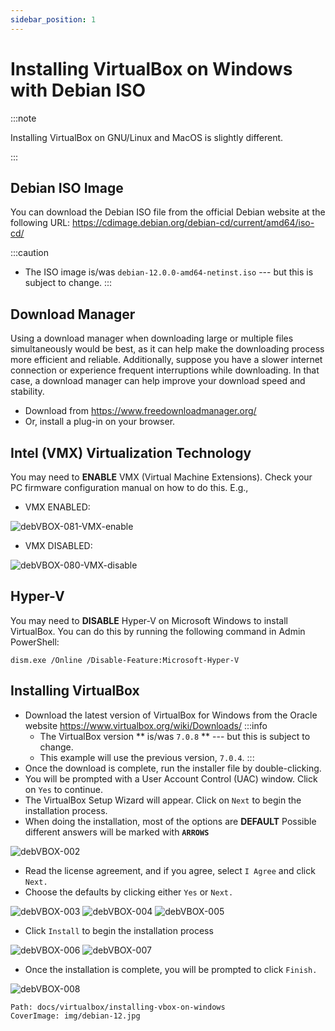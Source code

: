 ```yaml
---
sidebar_position: 1
---
```

# Installing VirtualBox on Windows with Debian ISO

:::note

Installing VirtualBox on GNU/Linux and MacOS is slightly different.

:::





## Debian ISO Image

You can download the Debian ISO file from the official Debian website at the following URL:
<https://cdimage.debian.org/debian-cd/current/amd64/iso-cd/>


:::caution
* The ISO image
  is/was `debian-12.0.0-amd64-netinst.iso`
  --- but this is subject to change.
:::

## Download Manager

Using a download manager when downloading large or multiple files simultaneously would be best, 
as it can help make the downloading process more efficient and reliable.
Additionally, suppose you have a slower internet connection or experience frequent interruptions while downloading. 
In that case, a download manager can help improve your download speed and stability.

* Download from <https://www.freedownloadmanager.org/>
* Or, install a plug-in on your browser.


## Intel (VMX) Virtualization Technology

You may need to **ENABLE**
VMX (Virtual Machine Extensions).  Check your PC firmware configuration manual on how to do this.
E.g.,

* VMX ENABLED:

![debVBOX-081-VMX-enable](/img/legacy/debVBOX-081-VMX-enable.jpg)
* VMX DISABLED:

![debVBOX-080-VMX-disable](/img/legacy/debVBOX-080-VMX-disable.jpg)


## Hyper-V

You may need to **DISABLE**
Hyper-V on Microsoft Windows to install VirtualBox.
You can do this by running the following command in Admin PowerShell:

```
dism.exe /Online /Disable-Feature:Microsoft-Hyper-V

```


## Installing VirtualBox

* Download the latest version of VirtualBox for Windows from the Oracle website
  <https://www.virtualbox.org/wiki/Downloads/>
  :::info
  * The VirtualBox version **
    is/was `7.0.8`
    ** --- but this is subject to change.
  * This example will use the previous version, `7.0.4`.
  :::
* Once the download is complete, run the installer file by double-clicking.
* You will be prompted with a User Account Control (UAC) window. Click on `Yes` to continue.
* The VirtualBox Setup Wizard will appear. Click on `Next` to begin the installation process.
* When doing the installation, most of the options are 
  **DEFAULT**
  Possible different answers will be marked with 
  **`ARROWS`**

![debVBOX-002](/img/legacy/debVBOX-002.jpg)

* Read the license agreement, and if you agree, select `I Agree` and click `Next.`
* Choose the defaults by clicking either `Yes` or `Next.`

![debVBOX-003](/img/legacy/debVBOX-003.jpg)
![debVBOX-004](/img/legacy/debVBOX-004.jpg)
![debVBOX-005](/img/legacy/debVBOX-005.jpg)

* Click `Install` to begin the installation process

![debVBOX-006](/img/legacy/debVBOX-006.jpg)
![debVBOX-007](/img/legacy/debVBOX-007.jpg)

* Once the installation is complete, you will be prompted to click `Finish.`

![debVBOX-008](/img/legacy/debVBOX-008.jpg)

```
Path: docs/virtualbox/installing-vbox-on-windows
CoverImage: img/debian-12.jpg
```
